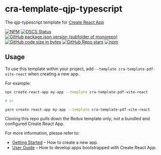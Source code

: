 # cra-template-qjp-typescript

The qjp-typescript template for [Create React App](https://github.com/facebook/create-react-app)

[![NPM](https://img.shields.io/npm/l/cra-template-qjp-typescript)](https://opensource.org/licenses/MIT)
[![OSCS Status](https://www.oscs1024.com/platform/badge/qjp88995/cra-template-qjp-typescript.svg?size=small)](https://www.oscs1024.com/project/qjp88995/cra-template-qjp-typescript?ref=badge_small)
[![GitHub package.json version (subfolder of monorepo)](https://img.shields.io/github/package-json/v/qjp88995/cra-template-qjp-typescript)](https://github.com/ditrue/cra-template-pdf-vite-react)
[![GitHub code size in bytes](https://img.shields.io/github/languages/code-size/qjp88995/cra-template-qjp-typescript)](https://github.com/ditrue/cra-template-pdf-vite-react)
[![GitHub Repo stars](https://img.shields.io/github/stars/qjp88995/cra-template-qjp-typescript?style=social)](https://github.com/ditrue/cra-template-pdf-vite-react)
[![npm](https://img.shields.io/npm/dm/cra-template-qjp-typescript)](https://www.npmjs.com/package/cra-template-pdf-vite-react)

## Usage

To use this template within your project, add `--template cra-template-pdf-vite-react` when creating a new app.

For example:

```sh
npx create-react-app my-app --template cra-template-pdf-vite-react

# or

yarn create react-app my-app --template cra-template-pdf-vite-react
```

Cloning this repo pulls down the Redux template only; not a bundled and configured Create React App.

For more information, please refer to:

- [Getting Started](https://create-react-app.dev/docs/getting-started) – How to create a new app.
- [User Guide](https://create-react-app.dev) – How to develop apps bootstrapped with Create React App.
